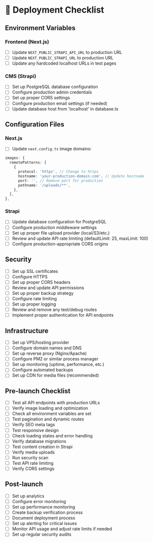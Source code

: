 # 🚀 Deployment Checklist

## Environment Variables

### Frontend (Next.js)
- [ ] Update `NEXT_PUBLIC_STRAPI_API_URL` to production URL
- [ ] Update `NEXT_PUBLIC_STRAPI_URL` to production URL
- [ ] Update any hardcoded localhost URLs in test pages

### CMS (Strapi)
- [ ] Set up PostgreSQL database configuration
- [ ] Configure production admin credentials
- [ ] Set up proper CORS settings
- [ ] Configure production email settings (if needed)
- [ ] Update database host from 'localhost' in database.ts

## Configuration Files

### Next.js
- [ ] Update `next.config.ts` image domains:
```typescript
images: {
  remotePatterns: [
    {
      protocol: 'https', // Change to https
      hostname: 'your-production-domain.com', // Update hostname
      port: '', // Remove port for production
      pathname: '/uploads/**',
    },
  ],
},
```

### Strapi
- [ ] Update database configuration for PostgreSQL
- [ ] Configure production middleware settings
- [ ] Set up proper file upload provider (local/S3/etc.)
- [ ] Review and update API rate limiting (defaultLimit: 25, maxLimit: 100)
- [ ] Configure production-appropriate CORS origins

## Security

- [ ] Set up SSL certificates
- [ ] Configure HTTPS
- [ ] Set up proper CORS headers
- [ ] Review and update API permissions
- [ ] Set up proper backup strategy
- [ ] Configure rate limiting
- [ ] Set up proper logging
- [ ] Review and remove any test/debug routes
- [ ] Implement proper authentication for API endpoints

## Infrastructure

- [ ] Set up VPS/hosting provider
- [ ] Configure domain names and DNS
- [ ] Set up reverse proxy (Nginx/Apache)
- [ ] Configure PM2 or similar process manager
- [ ] Set up monitoring (uptime, performance, etc.)
- [ ] Configure automated backups
- [ ] Set up CDN for media files (recommended)

## Pre-launch Checklist

- [ ] Test all API endpoints with production URLs
- [ ] Verify image loading and optimization
- [ ] Check all environment variables are set
- [ ] Test pagination and dynamic routes
- [ ] Verify SEO meta tags
- [ ] Test responsive design
- [ ] Check loading states and error handling
- [ ] Verify database migrations
- [ ] Test content creation in Strapi
- [ ] Verify media uploads
- [ ] Run security scan
- [ ] Test API rate limiting
- [ ] Verify CORS settings

## Post-launch

- [ ] Set up analytics
- [ ] Configure error monitoring
- [ ] Set up performance monitoring
- [ ] Create backup verification process
- [ ] Document deployment process
- [ ] Set up alerting for critical issues
- [ ] Monitor API usage and adjust rate limits if needed
- [ ] Set up regular security audits 